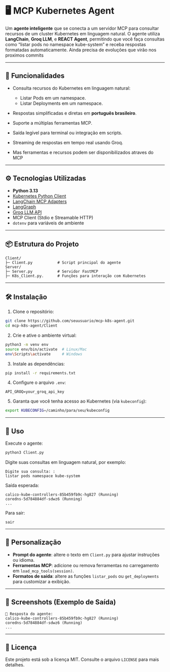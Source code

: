 # 🖥️ MCP Kubernetes Agent

Um **agente inteligente** que se conecta a um servidor MCP para consultar recursos de um cluster Kubernetes em linguagem natural. O agente utiliza **LangChain**, **Groq LLM**, e **REACT Agent**, permitindo que você faça consultas como “listar pods no namespace kube-system” e receba respostas formatadas automaticamente. Ainda precisa de evoluções que virão nos proximos commits

---

## 🌟 Funcionalidades

* Consulta recursos do Kubernetes em linguagem natural:

  * Listar Pods em um namespace.
  * Listar Deployments em um namespace.
* Respostas simplificadas e diretas em **português brasileiro**.
* Suporte a múltiplas ferramentas MCP.
* Saída legível para terminal ou integração em scripts.
* Streaming de respostas em tempo real usando Groq.
* Mas ferramentas e recursos podem ser disponibilizados atraves do MCP

---

## ⚙️ Tecnologias Utilizadas

* **Python 3.13**
* [Kubernetes Python Client](https://github.com/kubernetes-client/python)
* [LangChain MCP Adapters](https://github.com/hwchase17/langchain)
* [LangGraph](https://github.com/hwchase17/langgraph)
* [Groq LLM API](https://www.groq.com/)
* MCP Client (Stdio e Streamable HTTP)
* `dotenv` para variáveis de ambiente

---

## 📦 Estrutura do Projeto

```
Client/
├─ Client.py           # Script principal do agente
Server/
├─ Server.py           # Servidor FastMCP 
├─ K8s_Client.py.      # Funções para interação com Kubernetes

```

---

## 🛠️ Instalação

1. Clone o repositório:

```bash
git clone https://github.com/seuusuario/mcp-k8s-agent.git
cd mcp-k8s-agent/Client
```

2. Crie e ative o ambiente virtual:

```bash
python3 -m venv env
source env/bin/activate  # Linux/Mac
env\Scripts\activate     # Windows
```

3. Instale as dependências:

```bash
pip install -r requirements.txt
```

4. Configure o arquivo `.env`:

```env
API_GROQ=your_groq_api_key
```

5. Garanta que você tenha acesso ao Kubernetes (via `kubeconfig`):

```bash
export KUBECONFIG=/caminho/para/seu/kubeconfig
```

---

## 🚀 Uso

Execute o agente:

```bash
python3 Client.py
```

Digite suas consultas em linguagem natural, por exemplo:

```
Digite sua consulta: :
listar pods namespace kube-system
```

Saída esperada:

```
calico-kube-controllers-85b459fb9c-hg827 (Running)
coredns-5d784884df-sdwz6 (Running)
...
```

Para sair:

```
sair
```

---

## 🔧 Personalização

* **Prompt do agente**: altere o texto em `Client.py` para ajustar instruções ou idioma.
* **Ferramentas MCP**: adicione ou remova ferramentas no carregamento em `load_mcp_tools(session)`.
* **Formatos de saída**: altere as funções `listar_pods` ou `get_deployments` para customizar a exibição.

---

## 📸 Screenshots (Exemplo de Saída)

```
🤖 Resposta do agente:
calico-kube-controllers-85b459fb9c-hg827 (Running)
coredns-5d784884df-sdwz6 (Running)
...
```

---

## 📝 Licença

Este projeto está sob a licença MIT. Consulte o arquivo `LICENSE` para mais detalhes.
